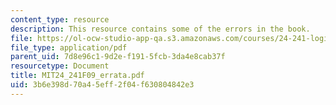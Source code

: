 ```yaml
---
content_type: resource
description: This resource contains some of the errors in the book.
file: https://ol-ocw-studio-app-qa.s3.amazonaws.com/courses/24-241-logic-i-fall-2009/3b6e398d70a45eff2f04f630804842e3_MIT24_241F09_errata.pdf
file_type: application/pdf
parent_uid: 7d8e96c1-9d2e-f191-5fcb-3da4e8cab37f
resourcetype: Document
title: MIT24_241F09_errata.pdf
uid: 3b6e398d-70a4-5eff-2f04-f630804842e3
---
```

